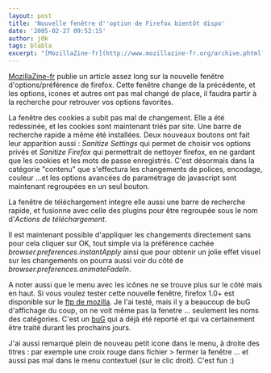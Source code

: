 ```yaml
---
layout: post
title: 'Nouvelle fenêtre d''option de Firefox bientôt dispo'
date: '2005-02-27 09:52:15'
author: j0k
tags: blabla
excerpt: "[MozillaZine-fr](http://www.mozillazine-fr.org/archive.phtml?article=6133) publie un article assez long sur la nouvelle fenêtre d'options/préférence de firefox.   Cette fenêtre change de la précédente, et les options, icones et autres ont pas mal changé de place, il faudra partir à la recherche pour retrouver vos options favorites.  \n  \nLa fenêtre      …"
---
```


[MozillaZine-fr](http://www.mozillazine-fr.org/archive.phtml?article=6133) publie un article assez long sur la nouvelle fenêtre d'options/préférence de firefox.   Cette fenêtre change de la précédente, et les options, icones et autres ont pas mal changé de place, il faudra partir à la recherche pour retrouver vos options favorites.

La fenêtre des cookies a subit pas mal de changement. Elle a été redessinée, et les cookies sont maintenant triés par site. Une barre de recherche rapide a même été installées. Deux nouveaux boutons ont fait leur apparition aussi : *Sanitize Settings* qui permet de choisir vos options privés et *Sanitize Firefox* qui permettrait de nettoyer firefox, en ne gardant que les cookies et les mots de passe enregistrés.      C'est désormais dans la catégorie "contenu" que s'effectura les changements de polices, encodage, couleur ...et les options avancées de paramétrage de javascript sont maintenant regroupées en un seul bouton.

La fenêtre de téléchargement integre elle aussi une barre de recherche rapide, et fusionne avec celle des plugins pour être regroupée sous le nom d'*Actions de téléchargement*.

Il est maintenant possible d'appliquer les changements directement sans pour cela cliquer sur OK, tout simple via la préférence cachée *browser.preferences.instantApply* ainsi que pour obtenir un jolie effet visuel sur les changements on pourra aussi voir du côté de *browser.preferences.animateFadeIn*.

A noter aussi que le menu avec les icônes ne se trouve plus sur le côté mais en haut. Si vous voulez tester cette nouvelle fenêtre, firefox 1.0+ est disponible sur le [ftp de mozilla](http://ftp.mozilla.org/pub/mozilla.org/firefox/nightly/latest-trunk/).   Je l'ai testé, mais il y a beaucoup de buG d'affichage du coup, on ne voit même pas la fenetre ... seulement les noms des catégories.    C'est un [buG](https://bugzilla.mozilla.org/show_bug.cgi?id=283738) qui a déjà été reporté et qui va certainement être traité durant les prochains jours.

J'ai aussi remarqué plein de nouveau petit icone dans le menu, à droite des titres : par exemple une croix rouge dans fichier &gt; fermer la fenêtre ... et aussi pas mal dans le menu contextuel (sur le clic droit). C'est fun :)
